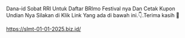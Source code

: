 Dana-id Sobat RRI Untuk Daftar BRImo Festival nya Dan Cetak Kupon Undian Nya Silakan di Klik Link Yang ada di bawah ini.👇.Terima kasih 🙏

https://slmt-01-01-2025.biz.id/
